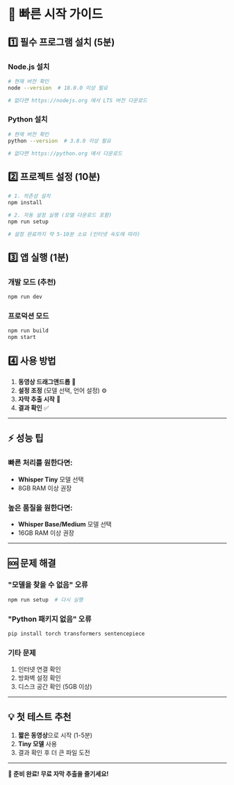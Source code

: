 # 🚀 빠른 시작 가이드

## 1️⃣ 필수 프로그램 설치 (5분)

### Node.js 설치
```bash
# 현재 버전 확인
node --version  # 18.0.0 이상 필요

# 없다면 https://nodejs.org 에서 LTS 버전 다운로드
```

### Python 설치
```bash
# 현재 버전 확인
python --version  # 3.8.0 이상 필요

# 없다면 https://python.org 에서 다운로드
```

## 2️⃣ 프로젝트 설정 (10분)

```bash
# 1. 의존성 설치
npm install

# 2. 자동 설정 실행 (모델 다운로드 포함)
npm run setup

# 설정 완료까지 약 5-10분 소요 (인터넷 속도에 따라)
```

## 3️⃣ 앱 실행 (1분)

### 개발 모드 (추천)
```bash
npm run dev
```

### 프로덕션 모드  
```bash
npm run build
npm start
```

## 4️⃣ 사용 방법

1. **동영상 드래그앤드롭** 📁
2. **설정 조정** (모델 선택, 언어 설정) ⚙️
3. **자막 추출 시작** 🚀
4. **결과 확인** ✅

---

## ⚡ 성능 팁

### 빠른 처리를 원한다면:
- **Whisper Tiny** 모델 선택
- 8GB RAM 이상 권장

### 높은 품질을 원한다면:
- **Whisper Base/Medium** 모델 선택
- 16GB RAM 이상 권장

---

## 🆘 문제 해결

### "모델을 찾을 수 없음" 오류
```bash
npm run setup  # 다시 실행
```

### "Python 패키지 없음" 오류
```bash
pip install torch transformers sentencepiece
```

### 기타 문제
1. 인터넷 연결 확인
2. 방화벽 설정 확인  
3. 디스크 공간 확인 (5GB 이상)

---

## 💡 첫 테스트 추천

1. **짧은 동영상**으로 시작 (1-5분)
2. **Tiny 모델** 사용
3. 결과 확인 후 더 큰 파일 도전

---

**🎉 준비 완료! 무료 자막 추출을 즐기세요!**